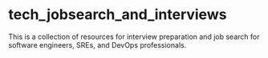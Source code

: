 # tech_jobsearch_and_interviews
This is a collection of resources for interview preparation and job search for software engineers, SREs, and DevOps professionals.

